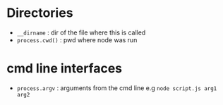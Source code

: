 # Directories
* `__dirname` : dir of the file where this is called
* `process.cwd()` : pwd where node was run

# cmd line interfaces
* `process.argv` : arguments from the cmd line e.g `node script.js arg1 arg2`
